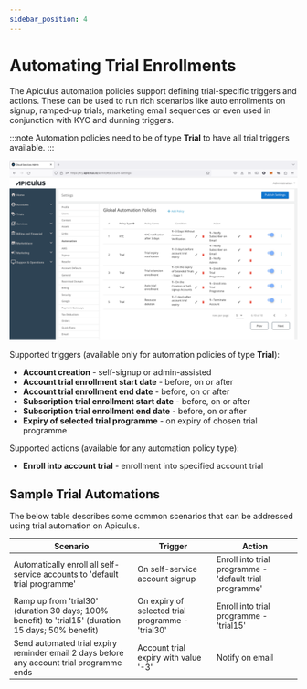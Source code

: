 ```yaml
---
sidebar_position: 4
---
```

# Automating Trial Enrollments

The Apiculus automation policies support defining trial-specific triggers and actions. These can be used to run rich scenarios like auto enrollments on signup, ramped-up trials, marketing email sequences or even used in conjunction with KYC and dunning triggers.

:::note
Automation policies need to be of type **Trial** to have all trial triggers available.
:::

![Automating Trial Enrollments](img/AutomatingTrials.png)

Supported triggers (available only for automation policies of type **Trial**):

- **Account creation** - self-signup or admin-assisted
- **Account trial enrollment start date** - before, on or after
- **Account trial enrollment end date** - before, on or after
- **Subscription trial enrollment start date** - before, on or after
- **Subscription trial enrollment end date** - before, on or after
- **Expiry of selected trial programme** - on expiry of chosen trial programme

Supported actions (available for any automation policy type):

- **Enroll into account trial** - enrollment into specified account trial

## Sample Trial Automations

The below table describes some common scenarios that can be addressed using trial automation on Apiculus.

|Scenario|Trigger|Action|
|---|---|---|
|Automatically enroll all self-service accounts to 'default trial programme'|On self-service account signup|Enroll into trial programme - 'default trial programme'|
|Ramp up from 'trial30' (duration 30 days; 100% benefit) to 'trial15' (duration 15 days; 50% benefit)|On expiry of selected trial programme - 'trial30'|Enroll into trial programme - 'trial15'|
|Send automated trial expiry reminder email 2 days before any account trial programme ends|Account trial expiry with value '-3'|Notify on email